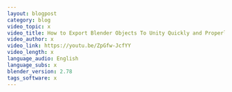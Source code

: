 ```yaml
---
layout: blogpost
category: blog
video_topic: x
video_title: How to Export Blender Objects To Unity Quickly and Properly
video_author: x
video_link: https://youtu.be/ZpGfw-JcfYY
video_length: x
language_audio: English
language_subs: x
blender_version: 2.78
tags_software: x
---
```

